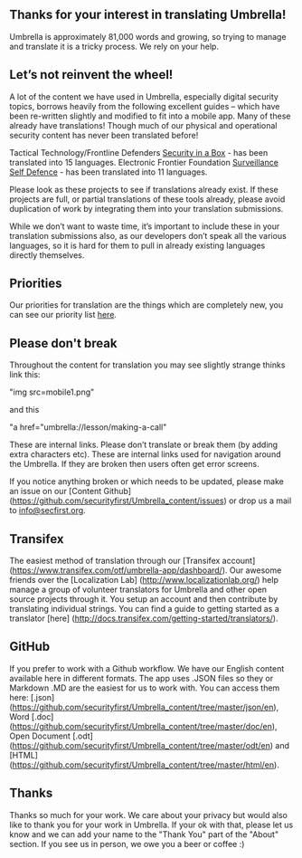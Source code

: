## Thanks for your interest in translating Umbrella!	

Umbrella is approximately 81,000 words and growing, so trying to manage and translate it is a tricky process. We rely on your help.

## Let’s not reinvent the wheel!		   
A lot of the content we have used in Umbrella, especially digital security topics, borrows heavily from the following excellent guides – which have been re-written slightly and modified to fit into a mobile app. Many of these already have translations! Though much of our physical and operational security content has never been translated before!

Tactical Technology/Frontline Defenders [Security in a Box](https://securityinabox.org) - has been translated into 15 languages. Electronic Frontier Foundation
[Surveillance Self Defence](https://ssd.eff.org) - has been translated into 11 languages.

Please look as these projects to see if translations already exist. If these projects are full, or partial translations of these tools already, please avoid duplication of work by integrating them into your translation submissions. 

While we don’t want to waste time, it’s important to include these in your translation submissions also, as our developers don’t speak all the various languages, so it is hard for them to pull in already existing languages directly themselves.

## Priorities 
Our priorities for translation are the things which are completely new, you can see our priority list [here](https://docs.google.com/spreadsheets/d/1e5JqSykBSx2iPCme91bu8RVj5j6EsOScHBJQNd_HGBk/edit?usp=sharing).


## Please don't break 
Throughout the content for translation you may see slightly strange thinks link this:

 "img src=mobile1.png" 
 
 and this 
 
 "a href="umbrella://lesson/making-a-call"

These are internal links. Please don’t translate or break them (by adding extra characters etc). These are internal links used for navigation around the Umbrella. If they are broken then users often get error screens. 

If you notice anything broken or which needs to be updated, please make an issue on our [Content Github] (https://github.com/securityfirst/Umbrella_content/issues) or drop us a mail to info@secfirst.org.

## Transifex 
The easiest method of translation through our [Transifex account] (https://www.transifex.com/otf/umbrella-app/dashboard/). Our awesome friends over the [Localization Lab] (http://www.localizationlab.org/)  help manage a group of volunteer translators for Umbrella and other open source projects through it. You setup an account and then contribute by translating individual strings. You can find a guide to getting started as a translator [here] (http://docs.transifex.com/getting-started/translators/).

## GitHub 
If you prefer to work with a Github workflow. We have our English content available here in different formats. The app uses .JSON files so they or Markdown .MD are the easiest for us to work with. You can access them here: [.json] (https://github.com/securityfirst/Umbrella_content/tree/master/json/en), Word [.doc] (https://github.com/securityfirst/Umbrella_content/tree/master/doc/en), Open Document [.odt] (https://github.com/securityfirst/Umbrella_content/tree/master/odt/en) and [HTML] (https://github.com/securityfirst/Umbrella_content/tree/master/html/en).

## Thanks 
Thanks so much for your work. We care about your privacy but would also like to thank you for your work in Umbrella. If your ok with that, please let us know and we can add your name to the "Thank You" part of the "About" section. If you see us in person, we owe you a beer or coffee :)

